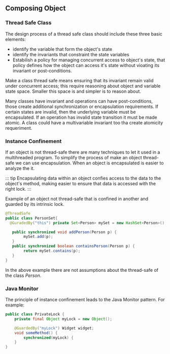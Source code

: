 ## Composing Object

### Thread Safe Class

The design process of a thread safe class should include these three basic elements:

* identify the variable that form the object's state
* identify the invariants that constraint the state variables
* Estabilish a policy for managing concurrent access to object's state, that policy
defines how the object can access it's state without vioating its invariant or post-conditions.

Make a class thread safe means ensuring that its invariant remain valid under concurrent
access; this require reasoning about object and variable state space. Smaller this
space is and simpler is to reason about.

Many classes have invariant and operations can have post-conditions, those create
additional  synchronization  or encapsulation requirements. If certain states are
invalid, then the underlying variable must be encapsulated. If an operation has
invalid state transition it must be made atomic. A class could have a multivariable
invariant too tha create atomicity requeriment.

### Instance Confinement

If an object is not thread-safe there are many techniques to let it used in a
multihreaded program. To simplify the process of make an object thread-safe we
can use encapsulation. When an object is encapsulated is easier to analyze the
it.

::: tip
Encapsulating data within an object confies access to the data to the object's
method, making easier to ensure that data is accessed with the right lock.
:::

Example of an object not thread-safe that is confined in another and guarded
by its intrinsic lock.

``` java
@ThreadSafe
public class PersonSet{
  @GuradedBy("this") private Set<Person> mySet = new HashSet<Person>();

   public synchronized void addPerson(Person p) {
        mySet.add(p);
   }
   public synchronized boolean containsPerson(Person p) {
        return mySet.contains(p);
   }
}
```

In the above example there are not assumptions about the thread-safe of the
class _Person_.

### Java Monitor

The principle of instance confinement leads to the Java Monitor pattern. For
example:

``` java
public class PrivateLock {
    private final Object myLock = new Object();

    @GuardedBy("myLock") Widget widget;
    void someMethod() {
        synchronized(myLock) {
    }
}
```
